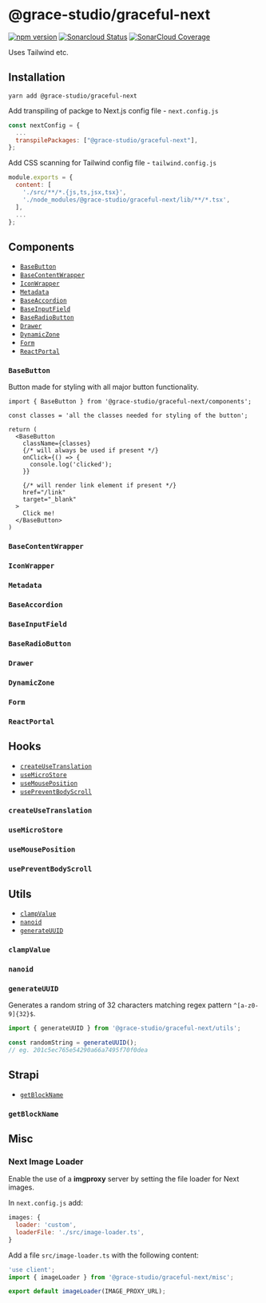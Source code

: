 # @grace-studio/graceful-next

[![npm version](https://badge.fury.io/js/@grace-studio%2Fgraceful-next.svg)](https://badge.fury.io/js/@grace-studio%2Fgraceful-next)
[![Sonarcloud Status](https://sonarcloud.io/api/project_badges/measure?project=grace-studio_graceful-next&metric=alert_status)](https://sonarcloud.io/dashboard?id=grace-studio_graceful-next)
[![SonarCloud Coverage](https://sonarcloud.io/api/project_badges/measure?project=grace-studio_graceful-next&metric=coverage)](https://sonarcloud.io/component_measures/metric/coverage/list?id=grace-studio_graceful-next)

Uses Tailwind etc.

## Installation

```
yarn add @grace-studio/graceful-next
```

Add transpiling of packge to Next.js config file - `next.config.js`

```js
const nextConfig = {
  ...
  transpilePackages: ["@grace-studio/graceful-next"],
};
```

Add CSS scanning for Tailwind config file - `tailwind.config.js`

```js
module.exports = {
  content: [
    './src/**/*.{js,ts,jsx,tsx}',
    './node_modules/@grace-studio/graceful-next/lib/**/*.tsx',
  ],
  ...
};
```

<!-- ## COMPONENTS ## -->

## Components

- [`BaseButton`](#basebutton)
- [`BaseContentWrapper`](#basecontentwrapper)
- [`IconWrapper`](#iconwrapper)
- [`Metadata`](#metadata)
- [`BaseAccordion`](#baseaccordion)
- [`BaseInputField`](#baseinputfield)
- [`BaseRadioButton`](#baseradiobutton)
- [`Drawer`](#drawer)
- [`DynamicZone`](#dynamiczone)
- [`Form`](#form)
- [`ReactPortal`](#reactportal)

### `BaseButton`

Button made for styling with all major button functionality.

```tsx
import { BaseButton } from '@grace-studio/graceful-next/components';

const classes = 'all the classes needed for styling of the button';

return (
  <BaseButton
    className={classes}
    {/* will always be used if present */}
    onClick={() => {
      console.log('clicked');
    }}

    {/* will render link element if present */}
    href="/link"
    target="_blank"
  >
    Click me!
  </BaseButton>
)

```

### `BaseContentWrapper`

### `IconWrapper`

### `Metadata`

### `BaseAccordion`

### `BaseInputField`

### `BaseRadioButton`

### `Drawer`

### `DynamicZone`

### `Form`

### `ReactPortal`

<!-- ## HOOKS ## -->

## Hooks

- [`createUseTranslation`](#createusetranslation)
- [`useMicroStore`](#usemicrostore)
- [`useMousePosition`](#usemouseposition)
- [`usePreventBodyScroll`](#usepreventbodyscroll)

### `createUseTranslation`

### `useMicroStore`

### `useMousePosition`

### `usePreventBodyScroll`

<!-- ## UTILS ## -->

## Utils

- [`clampValue`](#clampvalue)
- [`nanoid`](#nanoid)
- [`generateUUID`](#generateuuid)

### `clampValue`

### `nanoid`

### `generateUUID`

Generates a random string of 32 characters matching regex pattern `^[a-z0-9]{32}$`.

```ts
import { generateUUID } from '@grace-studio/graceful-next/utils';

const randomString = generateUUID();
// eg. 201c5ec765e54290a66a7495f70f0dea
```

<!-- STRAPI -->

## Strapi

- [`getBlockName`](#getblockname)

### `getBlockName`

## Misc

### Next Image Loader

Enable the use of a **imgproxy** server by setting the file loader for Next images.

In `next.config.js` add:

```js
images: {
  loader: 'custom',
  loaderFile: './src/image-loader.ts',
}
```

Add a file `src/image-loader.ts` with the following content:

```ts
'use client';
import { imageLoader } from '@grace-studio/graceful-next/misc';

export default imageLoader(IMAGE_PROXY_URL);
```
